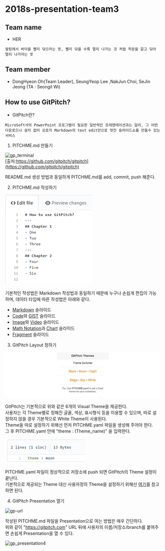 # 2018s-presentation-team3

## Team name
 - HER
 ```
 컬링에서 바닥을 빨리 닦으라는 뜻, 빨리 닦을 수록 멀리 나가는 것 처럼 학문을 갈고 닦아 멀리 나가자는 뜻
```

## Team member
 - DongHyeon Oh(Team Leader), SeungYeop Lee ,NakJun Choi, SeJin Jeong (TA : Seongil Wi)

## How to use GitPitch?
 - GitPitch란?
```
MicroSoft사의 PowerPoint 프로그램이 필요한 일반적인 프레젠테이션과는 달리, 그 어떤 다운로드나 설치 없이 오로지 Markdown의 text edit만으로 멋진 슬라이드쇼를 만들수 있는 서비스
```
1. PITCHME.md 만들기

![gp_terminal](./images/gp_termial.png})  
[출처:https://github.com/gitpitch/gitpitch](https://github.com/gitpitch/gitpitch)

README.md 생성 방법과 동일하게 PITCHME.md를 add, commit, push 해준다.

2. PITCHME.md 작성하기

![gp_markdown](./images/gp_markdown.png)

기본적인 작성법은 Markdown 작성법과 동일하기 때문에 누구나 손쉽게 편집이 가능하며, 데이터 타입에 따른 작성법은 아래와 같다.

 - [Markdown](https://github.com/gitpitch/gitpitch/wiki/Slide-Markdown) 슬라이드
 - [Code](https://github.com/gitpitch/gitpitch/wiki/Code-Slides)와 [GIST](https://github.com/gitpitch/gitpitch/wiki/GIST-Slides) 슬라이드
 - [Image](https://github.com/gitpitch/gitpitch/wiki/Image-Slides)와 [Video](https://github.com/gitpitch/gitpitch/wiki/Video-Slides) 슬라이드
 - [Math Notation](https://github.com/gitpitch/gitpitch/wiki/Math-Notation-Slides)과 [Chart](https://github.com/gitpitch/gitpitch/wiki/Chart-Slides) 슬라이드
 - [Fragment](https://github.com/gitpitch/gitpitch/wiki/Fragment-Slides) 슬라이드

3. GitPitch Layout 정하기

![gp_theme](./images/gp_theme.jpg)

GitPitch는 기본적으로 위와 같은 6개의 Visual Theme을 제공한다.  
사용자는 각 Theme별로 정해진 글꼴, 색상, 표시형식 등을 이용할 수 있으며, 따로 설정하지 않을 경우 기본적으로 White Theme이 사용된다.  
Theme을 따로 설정하기 위해선 먼저 PITCHME.yaml 파일을 생성해 주어야 한다.  
그 후 PITCHME.yaml 안에 "theme : (Theme_name)" 을 입력한다.

![gp_moon](./images/gp_moon.png)

PITCHME.yaml 파일이 정상적으로 저장소에 push 되면 GitPitch의 Theme 설정이 끝난다.  
기본적으로 제공되는 Theme 대신 사용자정의 Theme을 설정하기 위해선 [여기](https://github.com/gitpitch/gitpitch/wiki/Slideshow-Custom-CSS)를 참고하면 된다.

4. GitPitch Presentation 열기

![gp-url](./images/gp-url.jpg})

작성된 PITCHME.md 파일을 Presentation으로 여는 방법은 매우 간단하다.  
위와 같이 "https://gitpitch.com" URL 뒤에 사용자의 이름/저장소/branch를 붙여주면 손쉽게 Presentation을 열 수 있다.

![gp_presentation4](./images/presentation4.png)


